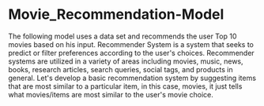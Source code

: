 # Movie_Recommendation-Model
The following model uses a data set and recommends the user Top 10 movies based on his input.
Recommender System is a system that seeks to predict or filter preferences according to the user's choices. Recommender systems are utilized in a variety of areas including movies, music, news, books, research articles, search queries, social tags, and products in general.
Let's develop a basic recommendation system by suggesting items that are most similar to a particular item, in this case, movies, it just tells what movies/items are most similar to the user's movie choice.
